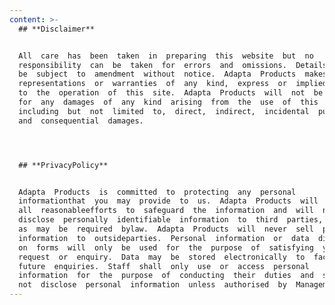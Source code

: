 ```yaml
---
content: >-
  ## **Disclaimer**


  All  care  has  been  taken  in  preparing  this  website  but  no 
  responsibility  can  be  taken  for  errors  and  omissions.  Details  may 
  be  subject  to  amendment  without  notice.  Adapta  Products  makes  no 
  representations  or  warranties  of  any  kind,  express  or  implied,  as 
  to  the  operation  of  this  site.  Adapta  Products  will  not  be  liable 
  for  any  damages  of  any  kind  arising  from  the  use  of  this  site, 
  including  but  not  limited  to,  direct,  indirect,  incidental  punitive 
  and  consequential  damages. 




  ## **PrivacyPolicy**


  Adapta  Products  is  committed  to  protecting  any  personal 
  informationthat  you  may  provide  to  us.  Adapta  Products  will  take 
  all  reasonableefforts  to  safeguard  the  information  and  will  not 
  disclose  personally  identifiable  information  to  third  parties,  except 
  as  may  be  required  bylaw.  Adapta  Products  will  never  sell  personal 
  information  to  outsideparties.  Personal  information  or  data  disclosed 
  on  forms  will  only  be  used  for  the  purpose  of  satisfying  your 
  request  or  enquiry.  Data  may  be  stored  electronically  to  facilitate 
  future  enquiries.  Staff  shall  only  use  or  access  personal 
  information  for  the  purpose  of  conducting  their  duties  and  shall 
  not  disclose  personal  information  unless  authorised  by  Management.
---
```


